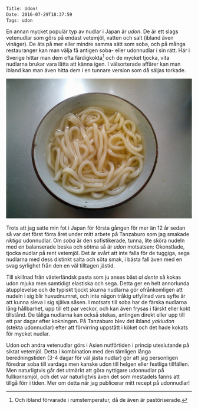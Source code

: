     Title: Udon!
    Date: 2016-07-29T18:37:59
    Tags: udon

En annan mycket populär typ av nudlar i Japan är *udon*. De är ett slags vetenudlar som görs på endast vetemjöl, vatten och salt (ibland även vinäger). De äts på mer eller mindre samma sätt som soba, och på många restauranger kan man välja få antigen soba- eller udonnudlar i sin rätt. Här i Sverige hittar man dem ofta färdigkokta[^1] och de mycket tjocka, vita nudlarna brukar vara lätta att känna igen. I välsorterade affärer kan man ibland kan man även hitta dem i en tunnare version som då säljas torkade.

![Udon i buljong](/img/Kakeudon.jpg)

<!-- I likhet med mycket annat inom nudelsvängen så härstammar udonnudlarna från Kina, troligtvis från wontonnudeln (som om man är lite bekant med kinesikt och japanskt uttal nästa kan gissa sig till från namnet). -->
Trots att jag satte min fot i Japan för första gången för mer än 12 år sedan så var det först förra året under mitt arbete på Tanzaburo som jag smakade *riktiga* udonnudlar. Om *soba* är den sofistikerade, tunna, lite sköra nudeln med en balanserade beska och sötma så är *udon* motsatsen: Okonstlade, tjocka nudlar på rent vetemjöl. Det är svårt att inte falla för de tuggiga, sega nudlarna med dess distinkt salta och söta smak, i bästa fall även med en svag syrlighet från den en väl tilltagen jästid.

<!-- bild -->

Till skillnad från västerländsk pasta som ju anses bäst *al dente* så kokas udon mjuka men samtidigt elastiska och sega. Detta ger en helt annorlunda ätupplevelse och de typiskt tjockt skurna nudlarna gör ofrånkomligen att nudeln i sig blir huvudnumret, och inte någon tråkig utfyllnad vars syfte är att kunna sleva i sig själva såsen.
I motsats till soba har de färska nudlarna lång hållbarhet, upp till ett par veckor, och kan även frysas i färskt eller kokt tillstånd. De tåliga nudlarna kan också stekas, antingen direkt eller upp till ett par dagar efter kokningen. På Tanzaburo blev det ibland *yakiudon* (stekta udonnudlar) efter att förvirring uppstått i köket och det hade kokats för mycket nudlar.

Udon och andra vetenudlar görs i Asien nutförtiden i princip uteslutande på siktat vetemjöl. Detta i kombination med den tämligen långa beredningstiden (3-4 dagar för väl jästa nudlar) gör att jag personligen föredrar soba till vardags men kanske udon till helgen eller festliga tillfällen. Men naturligtvis går det utmärkt att göra nyttigare udonnudlar på fullkornsmjöl, och det var naturligtvis även det som mestadels fanns att tillgå förr i tiden. Mer om detta när jag publicerar mitt recept på udonnudlar!

[^1]: Och ibland förvarade i rumstemperatur, då de även är pastöriserade.
